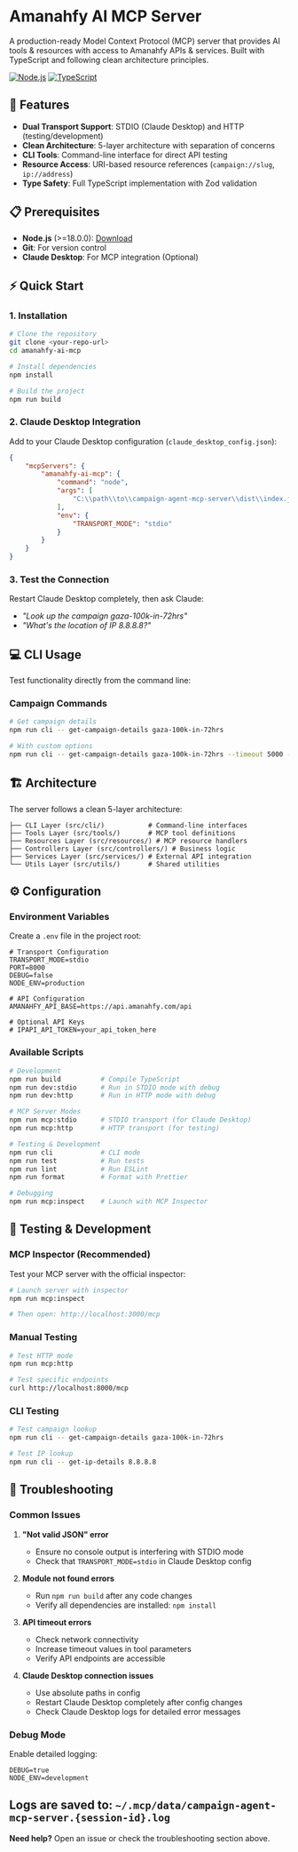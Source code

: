 # Amanahfy AI MCP Server

A production-ready Model Context Protocol (MCP) server that provides AI tools & resources with access to Amanahfy APIs & services. Built with TypeScript and following clean architecture principles.

[![Node.js](https://img.shields.io/badge/Node.js-%3E%3D18.0.0-green)](https://nodejs.org/)
[![TypeScript](https://img.shields.io/badge/TypeScript-5.9.2-blue)](https://www.typescriptlang.org/)

## 🚀 Features

- **Dual Transport Support**: STDIO (Claude Desktop) and HTTP (testing/development)
- **Clean Architecture**: 5-layer architecture with separation of concerns
- **CLI Tools**: Command-line interface for direct API testing
- **Resource Access**: URI-based resource references (`campaign://slug`, `ip://address`)
- **Type Safety**: Full TypeScript implementation with Zod validation

## 📋 Prerequisites

- **Node.js** (>=18.0.0): [Download](https://nodejs.org/)
- **Git**: For version control
- **Claude Desktop**: For MCP integration (Optional)

## ⚡ Quick Start

### 1. Installation

```bash
# Clone the repository
git clone <your-repo-url>
cd amanahfy-ai-mcp

# Install dependencies
npm install

# Build the project
npm run build
```

### 2. Claude Desktop Integration

Add to your Claude Desktop configuration (`claude_desktop_config.json`):

```json
{
    "mcpServers": {
        "amanahfy-ai-mcp": {
            "command": "node",
            "args": [
                "C:\\path\\to\\campaign-agent-mcp-server\\dist\\index.js"
            ],
            "env": {
                "TRANSPORT_MODE": "stdio"
            }
        }
    }
}
```

### 3. Test the Connection

Restart Claude Desktop completely, then ask Claude:
- *"Look up the campaign gaza-100k-in-72hrs"*
- *"What's the location of IP 8.8.8.8?"*

## 💻 CLI Usage

Test functionality directly from the command line:

### Campaign Commands

```bash
# Get campaign details
npm run cli -- get-campaign-details gaza-100k-in-72hrs

# With custom options
npm run cli -- get-campaign-details gaza-100k-in-72hrs --timeout 5000 --retries 1
```

## 🏗️ Architecture

The server follows a clean 5-layer architecture:

```
├── CLI Layer (src/cli/)           # Command-line interfaces
├── Tools Layer (src/tools/)       # MCP tool definitions
├── Resources Layer (src/resources/) # MCP resource handlers
├── Controllers Layer (src/controllers/) # Business logic
├── Services Layer (src/services/) # External API integration
└── Utils Layer (src/utils/)       # Shared utilities
```

## ⚙️ Configuration

### Environment Variables

Create a `.env` file in the project root:

```env
# Transport Configuration
TRANSPORT_MODE=stdio
PORT=8000
DEBUG=false
NODE_ENV=production

# API Configuration
AMANAHFY_API_BASE=https://api.amanahfy.com/api

# Optional API Keys
# IPAPI_API_TOKEN=your_api_token_here
```

### Available Scripts

```bash
# Development
npm run build          # Compile TypeScript
npm run dev:stdio      # Run in STDIO mode with debug
npm run dev:http       # Run in HTTP mode with debug

# MCP Server Modes
npm run mcp:stdio      # STDIO transport (for Claude Desktop)
npm run mcp:http       # HTTP transport (for testing)

# Testing & Development
npm run cli            # CLI mode
npm run test           # Run tests
npm run lint           # Run ESLint
npm run format         # Format with Prettier

# Debugging
npm run mcp:inspect    # Launch with MCP Inspector
```

## 🧪 Testing & Development

### MCP Inspector (Recommended)

Test your MCP server with the official inspector:

```bash
# Launch server with inspector
npm run mcp:inspect

# Then open: http://localhost:3000/mcp
```

### Manual Testing

```bash
# Test HTTP mode
npm run mcp:http

# Test specific endpoints
curl http://localhost:8000/mcp
```

### CLI Testing

```bash
# Test campaign lookup
npm run cli -- get-campaign-details gaza-100k-in-72hrs

# Test IP lookup
npm run cli -- get-ip-details 8.8.8.8
```

## 🔧 Troubleshooting

### Common Issues

1. **"Not valid JSON" error**
   - Ensure no console output is interfering with STDIO mode
   - Check that `TRANSPORT_MODE=stdio` in Claude Desktop config

2. **Module not found errors**
   - Run `npm run build` after any code changes
   - Verify all dependencies are installed: `npm install`

3. **API timeout errors**
   - Check network connectivity
   - Increase timeout values in tool parameters
   - Verify API endpoints are accessible

4. **Claude Desktop connection issues**
   - Use absolute paths in config
   - Restart Claude Desktop completely after config changes
   - Check Claude Desktop logs for detailed error messages

### Debug Mode

Enable detailed logging:

```env
DEBUG=true
NODE_ENV=development
```

Logs are saved to: `~/.mcp/data/campaign-agent-mcp-server.{session-id}.log`
---

**Need help?** Open an issue or check the troubleshooting section above.
